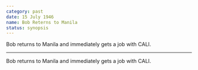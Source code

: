 ```yaml
---
category: past
date: 15 July 1946
name: Bob Reterns to Manila
status: synopsis
---
```

Bob returns to Manila and immediately gets a job with CALI.

------

Bob returns to Manila and immediately gets a job with CALI.
